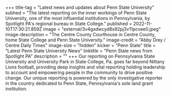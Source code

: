 +++
title-tag = "Latest news and updates about Penn State University"
subhed = "The latest reporting on the inner workings of Penn State University, one of the most influential institutions in Pennsylvania, by Spotlight PA's regional bureau in State College."
published = 2022-11-10T17:30:21.859Z
image = "external/3v4gxdwcyd8s92pj3v11pcvee0.jpeg"
image-description = "The Centre County Courthouse in Centre County, home State College and Penn State University."
image-credit = "Abby Drey / Centre Daily Times"
image-size = "hidden"
kicker = "Penn State"
title = "Latest Penn State University News"
linktitle = "Penn State news from Spotlight PA"
description = ""
+++
Our reporting on Pennsylvania State University and University Park in State College, Pa. goes far beyond Nittany Lions football, providing deep insights and vital reporting holding leadership to account and empowering people in the community to drive positive change. Our unique reporting is powered by the only investigative reporter in the country dedicated to Penn State, Pennsylvania's sole land grant institution.